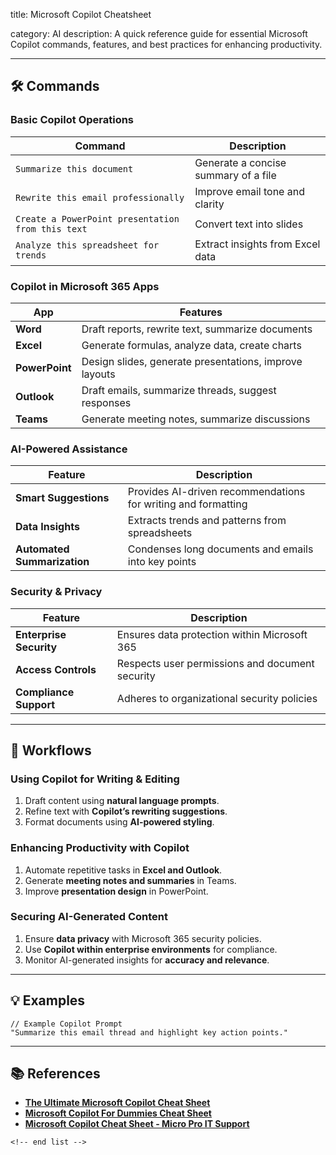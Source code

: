 title: Microsoft Copilot Cheatsheet

category: AI
description: A quick reference guide for essential Microsoft Copilot commands, features, and best practices for enhancing productivity.

---

## 🛠️ Commands

### **Basic Copilot Operations**

| Command                                             | Description                          |
| --------------------------------------------------- | ------------------------------------ |
| `Summarize this document`                         | Generate a concise summary of a file |
| `Rewrite this email professionally`               | Improve email tone and clarity       |
| `Create a PowerPoint presentation from this text` | Convert text into slides             |
| `Analyze this spreadsheet for trends`             | Extract insights from Excel data     |

### **Copilot in Microsoft 365 Apps**

| App                  | Features                                               |
| -------------------- | ------------------------------------------------------ |
| **Word**       | Draft reports, rewrite text, summarize documents       |
| **Excel**      | Generate formulas, analyze data, create charts         |
| **PowerPoint** | Design slides, generate presentations, improve layouts |
| **Outlook**    | Draft emails, summarize threads, suggest responses     |
| **Teams**      | Generate meeting notes, summarize discussions          |

### **AI-Powered Assistance**

| Feature                           | Description                                                   |
| --------------------------------- | ------------------------------------------------------------- |
| **Smart Suggestions**       | Provides AI-driven recommendations for writing and formatting |
| **Data Insights**           | Extracts trends and patterns from spreadsheets                |
| **Automated Summarization** | Condenses long documents and emails into key points           |

### **Security & Privacy**

| Feature                       | Description                                     |
| ----------------------------- | ----------------------------------------------- |
| **Enterprise Security** | Ensures data protection within Microsoft 365    |
| **Access Controls**     | Respects user permissions and document security |
| **Compliance Support**  | Adheres to organizational security policies     |

---

## 🔄 Workflows

### **Using Copilot for Writing & Editing**

1. Draft content using **natural language prompts**.
2. Refine text with **Copilot’s rewriting suggestions**.
3. Format documents using **AI-powered styling**.

### **Enhancing Productivity with Copilot**

1. Automate repetitive tasks in **Excel and Outlook**.
2. Generate **meeting notes and summaries** in Teams.
3. Improve **presentation design** in PowerPoint.

### **Securing AI-Generated Content**

1. Ensure **data privacy** with Microsoft 365 security policies.
2. Use **Copilot within enterprise environments** for compliance.
3. Monitor AI-generated insights for **accuracy and relevance**.

---

## 💡 Examples

```text
// Example Copilot Prompt
"Summarize this email thread and highlight key action points."
```

---

## 📚 References

- **[The Ultimate Microsoft Copilot Cheat Sheet](https://it.ie/wp-content/uploads/2025/04/Microsoft-Copilot-Cheatsheet.pdf)**
- **[Microsoft Copilot For Dummies Cheat Sheet](https://www.dummies.com/article/technology/software/microsoft-products/general-microsoft/microsoft-copilot-for-dummies-cheat-sheet-302691/)**
- **[Microsoft Copilot Cheat Sheet - Micro Pro IT Support](https://micropro.com/blog/microsoft-copilot-cheat-sheet/)**

```
<!-- end list -->
```
